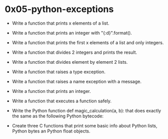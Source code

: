 # **0x05-python-exceptions**

* Write a function that prints x elements of a list.


* Write a function that prints an integer with "{:d}".format().


* Write a function that prints the first x elements of a list and only integers.


* Write a function that divides 2 integers and prints the result.


* Write a function that divides element by element 2 lists.


* Write a function that raises a type exception.


* Write a function that raises a name exception with a message.


* Write a function that prints an integer.


* Write a function that executes a function safely.


* Write the Python function def magic_calculation(a, b): that does exactly the same as the following Python bytecode:


* Create three C functions that print some basic info about Python lists, Python bytes an Python float objects.
